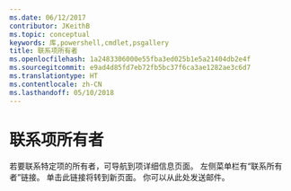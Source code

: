 ```yaml
---
ms.date: 06/12/2017
contributor: JKeithB
ms.topic: conceptual
keywords: 库,powershell,cmdlet,psgallery
title: 联系项所有者
ms.openlocfilehash: 1a2483306000e55fba3ed025b1e5a21404db2e4f
ms.sourcegitcommit: e9ad4d85fd7eb72fb5bc37f6ca3ae1282ae3c6d7
ms.translationtype: HT
ms.contentlocale: zh-CN
ms.lasthandoff: 05/10/2018
---
```

# <a name="contacting-item-owners"></a>联系项所有者

若要联系特定项的所有者，可导航到项详细信息页面。
左侧菜单栏有“联系所有者”链接。
单击此链接将转到新页面。
你可以从此处发送邮件。
